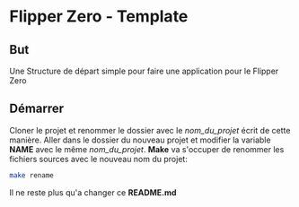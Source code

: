 # Flipper Zero - Template
## But
Une Structure de départ simple pour faire une application pour le Flipper Zero

## Démarrer
Cloner le projet et renommer le dossier avec le *nom_du_projet* écrit de cette
manière. Aller dans le dossier du nouveau projet et modifier la variable
**NAME** avec le même *nom_du_projet*. **Make** va s'occuper de renommer les
fichiers sources avec le nouveau nom du projet:
```bash
make rename
```

Il ne reste plus qu'a changer ce **README.md**
